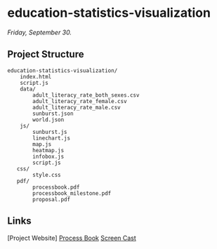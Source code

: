 # education-statistics-visualization
*Friday, September 30.*

##

## Project Structure

    education-statistics-visualization/
        index.html
        script.js
        data/
            adult_literacy_rate_both_sexes.csv
            adult_literacy_rate_female.csv
            adult_literacy_rate_male.csv
            sunburst.json
            world.json
        js/
            sunburst.js
            linechart.js
            map.js
            heatmap.js
            infobox.js
            script.js
       css/
            style.css
       pdf/
            processbook.pdf
            processbook_milestone.pdf
            proposal.pdf

## Links

[Project Website]
[Process Book](https://en.wikipedia.org/wiki/Anscombe%27s_quartet)
[Screen Cast]()
